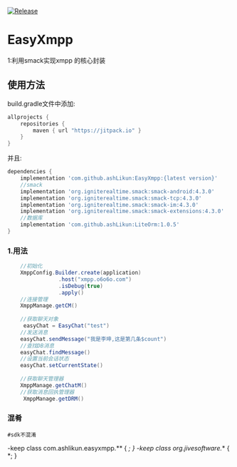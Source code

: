 
[![Release](https://jitpack.io/v/ashLikun/EasyXmpp.svg)](https://jitpack.io/#ashLikun/EasyXmpp)

# **EasyXmpp**
1:利用smack实现xmpp 的核心封装
## 使用方法

build.gradle文件中添加:
```gradle
allprojects {
    repositories {
        maven { url "https://jitpack.io" }
    }
}
```
并且:

```gradle
dependencies {
    implementation 'com.github.ashLikun:EasyXmpp:{latest version}'
    //smack
    implementation 'org.igniterealtime.smack:smack-android:4.3.0'
    implementation 'org.igniterealtime.smack:smack-tcp:4.3.0'
    implementation 'org.igniterealtime.smack:smack-im:4.3.0'
    implementation 'org.igniterealtime.smack:smack-extensions:4.3.0'
    //数据库
    implementation 'com.github.ashLikun:LiteOrm:1.0.5'
}
```
### 1.用法

```java
    //初始化
    XmppConfig.Builder.create(application)
                .host("xmpp.o6o6o.com")
                .isDebug(true)
                .apply()
    //连接管理
    XmppManage.getCM()
    
    //获取聊天对象
     easyChat = EasyChat("test")
    //发送消息
    easyChat.sendMessage("我是李坤,这是第几条$count")
    //查找DB消息
    easyChat.findMessage()
    //设置当前会话状态
    easyChat.setCurrentState()
      
    //获取聊天管理器
    XmppManage.getChatM()
    //获取消息回执管理器
     XmppManage.getDRM()
```

### 混肴
    #sdk不混淆
   -keep class com.ashlikun.easyxmpp.** { *; }
   -keep class org.jivesoftware.** { *; }

